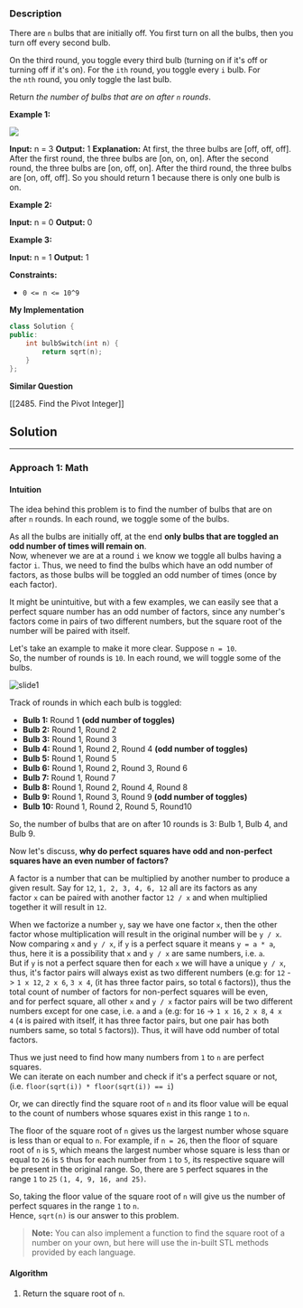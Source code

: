 ### Description

There are `n` bulbs that are initially off. You first turn on all the bulbs, then you turn off every second bulb.

On the third round, you toggle every third bulb (turning on if it's off or turning off if it's on). For the `ith` round, you toggle every `i` bulb. For the `nth` round, you only toggle the last bulb.

Return _the number of bulbs that are on after `n` rounds_.

**Example 1:**

![](https://assets.leetcode.com/uploads/2020/11/05/bulb.jpg)

**Input:** n = 3
**Output:** 1
**Explanation:** At first, the three bulbs are \[off, off, off].
After the first round, the three bulbs are \[on, on, on].
After the second round, the three bulbs are \[on, off, on].
After the third round, the three bulbs are \[on, off, off]. 
So you should return 1 because there is only one bulb is on.

**Example 2:**

**Input:** n = 0
**Output:** 0

**Example 3:**

**Input:** n = 1
**Output:** 1

**Constraints:**

- `0 <= n <= 10^9`

**My Implementation**

```cpp
class Solution {
public:
    int bulbSwitch(int n) {
        return sqrt(n);
    }
};
```

**Similar Question**

[[2485. Find the Pivot Integer]]

## Solution

---

### Approach 1: Math

#### Intuition

The idea behind this problem is to find the number of bulbs that are on after `n` rounds. In each round, we toggle some of the bulbs.

As all the bulbs are initially off, at the end **only bulbs that are toggled an odd number of times will remain on**.  
Now, whenever we are at a round `i` we know we toggle all bulbs having a factor `i`. Thus, we need to find the bulbs which have an odd number of factors, as those bulbs will be toggled an odd number of times (once by each factor).

It might be unintuitive, but with a few examples, we can easily see that a perfect square number has an odd number of factors, since any number's factors come in pairs of two different numbers, but the square root of the number will be paired with itself.

Let's take an example to make it more clear. Suppose `n = 10`.  
So, the number of rounds is `10`. In each round, we will toggle some of the bulbs.

![slide1](https://leetcode.com/problems/bulb-switcher/Figures/319/Slide.PNG)

Track of rounds in which each bulb is toggled:

- **Bulb 1:** Round 1 **(odd number of toggles)**
- **Bulb 2:** Round 1, Round 2
- **Bulb 3:** Round 1, Round 3
- **Bulb 4:** Round 1, Round 2, Round 4 **(odd number of toggles)**
- **Bulb 5:** Round 1, Round 5
- **Bulb 6:** Round 1, Round 2, Round 3, Round 6
- **Bulb 7:** Round 1, Round 7
- **Bulb 8:** Round 1, Round 2, Round 4, Round 8
- **Bulb 9:** Round 1, Round 3, Round 9 **(odd number of toggles)**
- **Bulb 10:** Round 1, Round 2, Round 5, Round10

So, the number of bulbs that are on after 10 rounds is 3: Bulb 1, Bulb 4, and Bulb 9.

  

Now let's discuss, **why do perfect squares have odd and non-perfect squares have an even number of factors?**

A factor is a number that can be multiplied by another number to produce a given result. Say for `12`, `1, 2, 3, 4, 6, 12` all are its factors as any factor `x` can be paired with another factor `12 / x` and when multiplied together it will result in `12`.

When we factorize a number `y`, say we have one factor `x`, then the other factor whose multiplication will result in the original number will be `y / x`.  
Now comparing `x` and `y / x`, if `y` is a perfect square it means `y = a * a`, thus, here it is a possibility that `x` and `y / x` are same numbers, i.e. `a`.  
But if `y` is not a perfect square then for each `x` we will have a unique `y / x`, thus, it's factor pairs will always exist as two different numbers (e.g: for `12` -> `1 x 12`, `2 x 6`, `3 x 4`, (it has three factor pairs, so total `6` factors)), thus the total count of number of factors for non-perfect squares will be even,  
and for perfect square, all other `x` and `y / x` factor pairs will be two different numbers except for one case, i.e. `a` and `a` (e.g: for `16` -> `1 x 16`, `2 x 8`, `4 x 4` (`4` is paired with itself, it has three factor pairs, but one pair has both numbers same, so total `5` factors)). Thus, it will have odd number of total factors.

  

Thus we just need to find how many numbers from `1` to `n` are perfect squares.  
We can iterate on each number and check if it's a perfect square or not, (i.e. `floor(sqrt(i)) * floor(sqrt(i)) == i`)

Or, we can directly find the square root of `n` and its floor value will be equal to the count of numbers whose squares exist in this range `1` to `n`.

The floor of the square root of `n` gives us the largest number whose square is less than or equal to `n`. For example, if `n = 26`, then the floor of square root of `n` is `5`, which means the largest number whose square is less than or equal to `26` is `5` thus for each number from `1` to `5`, its respective square will be present in the original range. So, there are `5` perfect squares in the range `1` to `25` `(1, 4, 9, 16, and 25)`.

So, taking the floor value of the square root of `n` will give us the number of perfect squares in the range `1` to `n`.  
Hence, `sqrt(n)` is our answer to this problem.

> **Note:** You can also implement a function to find the square root of a number on your own, but here will use the in-built STL methods provided by each language.

#### Algorithm

1. Return the square root of `n`.

